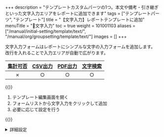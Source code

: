 +++
description = "テンプレートカスタムパーツの1つ。本文や備考・引き継ぎといった文字入力エリアをレポートに追加できます"
tags = ["テンプレートパーツ", "テンプレート"]
title = "【文字入力】レポートテンプレートに追加"
menuTitle = "🧩文字入力"
toc = true
weight = 101001103
aliases = ["/manual/initial-setting/template/text/", "/manual/org/groupsetting/template/text/"]
images = []
+++

文字入力フォームはレポートにシンプルな文字の入力フォームを追加します。
改行を入れることで入力エリアが自動で広がります。

|[集計可否](/docs/manual/analytics/)|[CSV出力](/docs/manual/analytics/csv/)|[PDF出力](/docs/manual/read-report/pdf/)|[文字検索](/docs/manual/read-report/list/)|
|:---:|:---:|:---:|:---:|
|✗|○|○|○|

{{<icatch filename="input-method-keyboard" msg="文字入力フォームはレポートの本文や引き継ぎの入力に最適" alice="ok">}}





1. テンプレート編集画面を開く
2. フォームリストから文字入力をクリックして追加
3. 必要に応じて設定を行う

{{<appscreen filename="template-edit-text" msg="テキスト入力をテンプレートに追加した画面イメージ">}}



<details>
  <summary>詳細設定</summary>

<dl class="basic">
  <dt>入力必須</dt>
  <dd>これがONの場合、レポート提出時に文字が空欄だとレポートが提出できなくなります</dd>
  <dt>初期値</dt>
  <dd>レポート新規作成時に最初から文字を入力済みにできます。不要の場合は空欄にしておきます</dd>
</dl>

補足:[共通設定事項](/docs/manual/initial-setting/template/make/#common_setting)

</details>


